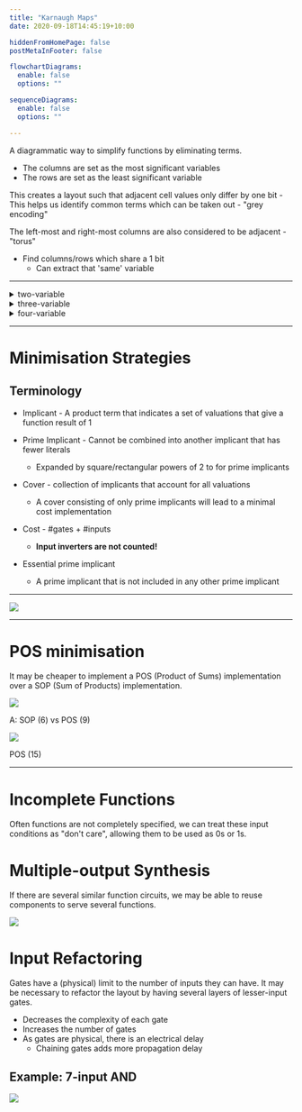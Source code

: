 ```yaml
---
title: "Karnaugh Maps"
date: 2020-09-18T14:45:19+10:00

hiddenFromHomePage: false
postMetaInFooter: false

flowchartDiagrams:
  enable: false
  options: ""

sequenceDiagrams: 
  enable: false
  options: ""

---
```


A diagrammatic way to simplify functions by eliminating terms.

* The columns are set as the most significant variables
* The rows are set as the least significant variable

This creates a layout such that adjacent cell values only differ by one bit - This helps us identify common terms which can be taken out - "grey encoding"

The left-most and right-most columns are also considered to be adjacent - "torus"

* Find columns/rows which share a 1 bit
  * Can extract that 'same' variable

---

<details><summary>two-variable</summary>

![](2020-09-18-14-51-01.png)

</details>  
<details><summary>three-variable</summary>

![](2020-09-18-14-54-31.png)

</details>

<details><summary>four-variable</summary>

![](2020-09-18-15-03-13.png)

</details>

---

# Minimisation Strategies

## Terminology

* Implicant - A product term that indicates a set of valuations that give a function result of 1

* Prime Implicant - Cannot be combined into another implicant that has fewer literals
  * Expanded by square/rectangular powers of 2 to for prime implicants

* Cover - collection of implicants that account for all valuations
  * A cover consisting of only prime implicants will lead to a minimal cost implementation

* Cost - #gates + #inputs
  * **Input inverters are not counted!**

* Essential prime implicant
  * A prime implicant that is not included in any other prime implicant

---

![](2020-09-18-15-27-59.png)

---

# POS minimisation

It may be cheaper to implement a POS (Product of Sums) implementation over a SOP (Sum of Products) implementation.

![](2020-09-18-15-29-20.png)

A: SOP (6) vs POS (9)

![](2020-09-18-15-35-46.png)

POS (15)

---

# Incomplete Functions

Often functions are not completely specified, we can treat these input conditions as "don't care", allowing them to be used as 0s or 1s.

# Multiple-output Synthesis

If there are several similar function circuits, we may be able to reuse components to serve several functions.

![](2020-09-18-15-41-56.png)

# Input Refactoring

Gates have a (physical) limit to the number of inputs they can have. It may be necessary to refactor the layout by having several layers of lesser-input gates.

* Decreases the complexity of each gate
* Increases the number of gates
* As gates are physical, there is an electrical delay
  * Chaining gates adds more propagation delay

## Example: 7-input AND

![](2020-09-18-15-44-59.png)

